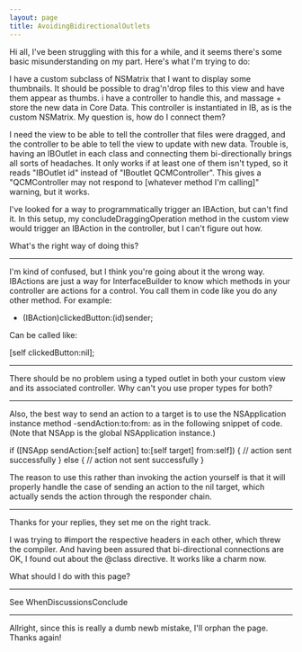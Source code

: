 ```yaml
---
layout: page
title: AvoidingBidirectionalOutlets
---
```



Hi all, I've been struggling with this for a while, and it seems there's some basic misunderstanding on my part. Here's what I'm trying to do:

I have a custom subclass of NSMatrix that I want to display some thumbnails. It should be possible to drag'n'drop files to this view and have them appear as thumbs. i have a controller to handle this, and massage + store the new data in Core Data. This controller is instantiated in IB, as is the custom NSMatrix. My question is, how do I connect them?

I need the view to be able to tell the controller that files were dragged, and the controller to be able to tell the view to update with new data. Trouble is, having an IBOutlet in each class and connecting them bi-directionally brings all sorts of headaches. It only works if at least one of them isn't typed, so it reads "IBOutlet id" instead of "IBoutlet QCMController". This gives a "QCMController may not respond to [whatever method I'm calling]" warning, but it works.

I've looked for a way to programmatically trigger an IBAction, but can't find it. In this setup, my concludeDraggingOperation method in the custom view would trigger an IBAction in the controller, but I can't figure out how.

What's the right way of doing this?

----

I'm kind of confused, but I think you're going about it the wrong way. IBActions are just a way for InterfaceBuilder to know which methods in your controller are actions for a control. You call them in code like you do any other method. For example:
    
- (IBAction)clickedButton:(id)sender;

Can be called like:
    
[self clickedButton:nil];


----

There should be no problem using a typed outlet in both your custom view and its associated controller.  Why can't you use proper types for both?

----

Also, the best way to send an action to a target is to use the NSApplication instance method -sendAction:to:from: as in the following snippet of code.  (Note that NSApp is the global NSApplication instance.)

    
if ([NSApp sendAction:[self action] to:[self target] from:self]) {
    // action sent successfully
} else {
    // action not sent successfully
}


The reason to use this rather than invoking the action yourself is that it will properly handle the case of sending an action to the nil target, which actually sends the action through the responder chain.

----

Thanks for your replies, they set me on the right track.

I was trying to #import the respective headers in each other, which threw the compiler. And having been assured that bi-directional connections are OK, I found out about the @class directive. It works like a charm now.

What should I do with this page?

----

See WhenDiscussionsConclude

----
Allright, since this is really a dumb newb mistake, I'll orphan the page. Thanks again!

